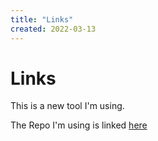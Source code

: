 ```yaml
---
title: "Links"
created: 2022-03-13
---
```


# Links 

This is a new tool I'm using. 

The Repo I'm using is linked [here](https://github.com/kmcgillivray/obsidian-lettersmith)
